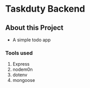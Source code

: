 # Taskduty Backend
## About this Project
- A simple todo app

### Tools used
1) Express
2) nodem0n
3) dotenv
4) mongoose